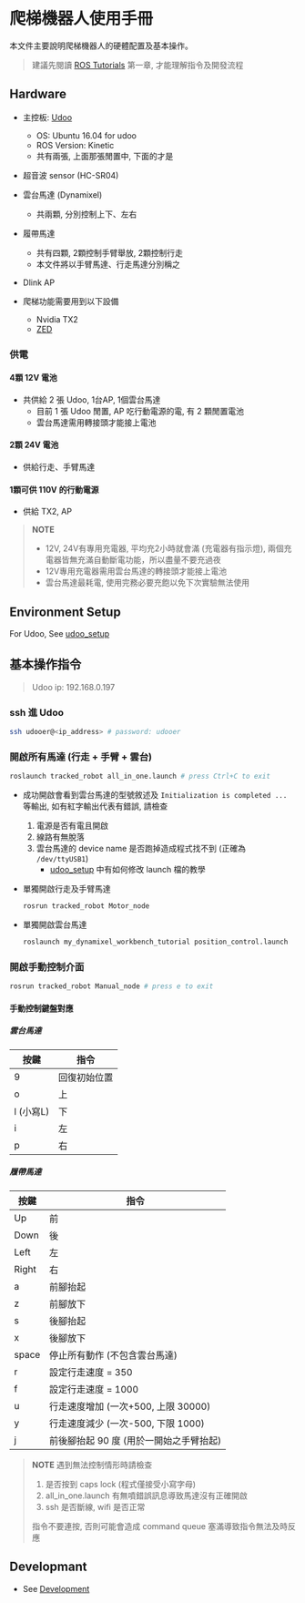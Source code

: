 # 爬梯機器人使用手冊

本文件主要說明爬梯機器人的硬體配置及基本操作。

> 建議先閱讀 [ROS Tutorials](http://wiki.ros.org/ROS/Tutorials) 第一章, 才能理解指令及開發流程

## Hardware

- 主控板: [Udoo](https://www.udoo.org/)
  - OS: Ubuntu 16.04 for udoo
  - ROS Version: Kinetic
  - 共有兩張, 上面那張閒置中, 下面的才是

- 超音波 sensor (HC-SR04)

- 雲台馬達 (Dynamixel)
    - 共兩顆, 分別控制上下、左右

- 履帶馬達
    - 共有四顆, 2顆控制手臂舉放, 2顆控制行走
    - 本文件將以手臂馬達、行走馬達分別稱之

- Dlink AP

- 爬梯功能需要用到以下設備
    - Nvidia TX2
    - [ZED](https://www.stereolabs.com/)

### 供電
#### 4顆 12V 電池
- 共供給 2 張 Udoo, 1台AP, 1個雲台馬達
    - 目前 1 張 Udoo 閒置, AP 吃行動電源的電, 有 2 顆閒置電池
    - 雲台馬達需用轉接頭才能接上電池

#### 2顆 24V 電池
- 供給行走、手臂馬達


#### 1顆可供 110V 的行動電源
- 供給 TX2, AP

> **NOTE**
> - 12V, 24V有專用充電器, 平均充2小時就會滿 (充電器有指示燈), 兩個充電器皆無充滿自動斷電功能，所以盡量不要充過夜
> - 12V專用充電器需用雲台馬達的轉接頭才能接上電池
> - 雲台馬達最耗電, 使用完務必要充飽以免下次實驗無法使用

## Environment Setup
For Udoo, See [udoo_setup](udoo_setup.md)

## 基本操作指令
> Udoo ip: 192.168.0.197

### ssh 進 Udoo
```bash
ssh udooer@<ip_address> # password: udooer
```

### 開啟所有馬達 (行走 + 手臂 + 雲台)
```bash
roslaunch tracked_robot all_in_one.launch # press Ctrl+C to exit
```
- 成功開啟會看到雲台馬達的型號敘述及 `Initialization is completed ...` 等輸出, 如有紅字輸出代表有錯誤, 請檢查
    1. 電源是否有電且開啟
    2. 線路有無脫落
    3. 雲台馬達的 device name 是否跑掉造成程式找不到 (正確為 `/dev/ttyUSB1`)
        - [udoo_setup](udoo_setup.md) 中有如何修改 launch 檔的教學

- 單獨開啟行走及手臂馬達
    ```bash
    rosrun tracked_robot Motor_node
    ```
- 單獨開啟雲台馬達
    ```bash
    roslaunch my_dynamixel_workbench_tutorial position_control.launch
    ```

### 開啟手動控制介面
```bash
rosrun tracked_robot Manual_node # press e to exit
```

#### 手動控制鍵盤對應
##### 雲台馬達
| 按鍵      | 指令         |
| --------- | ------------ |
| 9         | 回復初始位置 |
| o         | 上           |
| l (小寫L) | 下           |
| i         | 左           |
| p         | 右           |

##### 履帶馬達
| 按鍵  | 指令                                    |
| ----- | --------------------------------------- |
| Up    | 前                                      |
| Down  | 後                                      |
| Left  | 左                                      |
| Right | 右                                      |
| a     | 前腳抬起                                |
| z     | 前腳放下                                |
| s     | 後腳抬起                                |
| x     | 後腳放下                                |
| space | 停止所有動作 (不包含雲台馬達)           |
| r     | 設定行走速度 = 350                      |
| f     | 設定行走速度 = 1000                     |
| u     | 行走速度增加 (一次+500, 上限 30000)     |
| y     | 行走速度減少 (一次-500, 下限 1000)      |
| j     | 前後腳抬起 90 度 (用於一開始之手臂抬起) |

> **NOTE** 遇到無法控制情形時請檢查
> 1. 是否按到 caps lock (程式僅接受小寫字母)
> 2. all_in_one.launch 有無噴錯誤訊息導致馬達沒有正確開啟
> 3. ssh 是否斷線, wifi 是否正常
>
> 指令不要連按, 否則可能會造成 command queue 塞滿導致指令無法及時反應

## Developmant
- See [Development](development.md)

